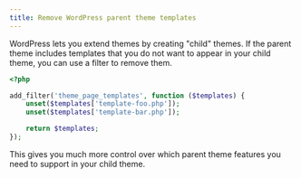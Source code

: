 ```yaml
---
title: Remove WordPress parent theme templates
---
```


WordPress lets you extend themes by creating "child" themes. If the parent theme includes templates that you do not want to appear in your child theme, you can use a filter to remove them.

~~~ php
<?php

add_filter('theme_page_templates', function ($templates) {
    unset($templates['template-foo.php']);
    unset($templates['template-bar.php']);

    return $templates;
});
~~~

This gives you much more control over which parent theme features you need to support in your child theme.
